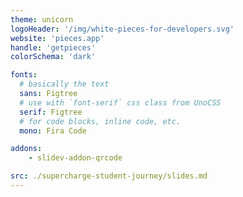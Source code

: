 ```yaml
---
theme: unicorn
logoHeader: '/img/white-pieces-for-developers.svg'
website: 'pieces.app'
handle: 'getpieces'
colorSchema: 'dark'

fonts:
  # basically the text
  sans: Figtree
  # use with `font-serif` css class from UnoCSS
  serif: Figtree
  # for code blocks, inline code, etc.
  mono: Fira Code

addons:
    - slidev-addon-qrcode

src: ./supercharge-student-journey/slides.md
---
```

